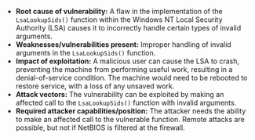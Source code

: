 - **Root cause of vulnerability:** A flaw in the implementation of the `LsaLookupSids()` function within the Windows NT Local Security Authority (LSA) causes it to incorrectly handle certain types of invalid arguments.
- **Weaknesses/vulnerabilities present:** Improper handling of invalid arguments in the `LsaLookupSids()` function.
- **Impact of exploitation:**  A malicious user can cause the LSA to crash, preventing the machine from performing useful work, resulting in a denial-of-service condition. The machine would need to be rebooted to restore service, with a loss of any unsaved work.
- **Attack vectors:** The vulnerability can be exploited by making an affected call to the `LsaLookupSids()` function with invalid arguments.
- **Required attacker capabilities/position:** The attacker needs the ability to make an affected call to the vulnerable function. Remote attacks are possible, but not if NetBIOS is filtered at the firewall.